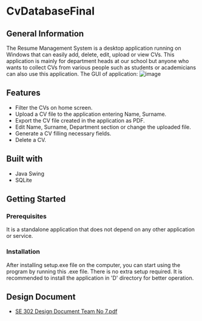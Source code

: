 # CvDatabaseFinal
## General Information
The Resume Management System is a desktop application running on Windows that can easily add, delete, edit, upload or view CVs. This application is mainly 
for department heads at our school but anyone who wants to collect CVs from various people such as students or academicians can also use this application.
The GUI of application:
![image](https://user-images.githubusercontent.com/66955622/210622503-746270aa-1002-4dbc-8174-94c0bbdffa71.png)

## Features
* Filter the CVs on home screen.
* Upload a CV file to the application entering Name, Surname.
* Export the CV file created in the application as PDF.
* Edit Name, Surname, Department section or change the uploaded file.
* Generate a CV filling necessary fields.
* Delete a CV.

## Built with
* Java Swing
* SQLite

## Getting Started
### Prerequisites
It is a standalone application that does not depend on any other application or service.
### Installation
After installing setup.exe file on the computer, you can start using the program by running this .exe file. There is no extra setup required.
It is recommended to install the application in 'D' directory for better operation.

## Design Document 
- [SE 302 Design Document Team No 7.pdf](https://github.com/BerkayGulen/CvDatabaseFinal/files/10346143/SE.302.Design.Document.Team.No.7.pdf)
